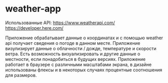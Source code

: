 # weather-app

Использованные API: 
https://www.weatherapi.com/
https://developer.here.com/

Приложение обрабатывает данные о координатах и с помощью weather api получает сведения о погоде в данном месте. 
Приложение визулизирует данные о облачности / дожде, температуре и скорости ветра.
Есть возможность визуализировать и другие данные о местности, если понадобиться в будущих версиях.
Приложение работает в браузере с различными масштабами экрана, в дизайне использованы флексы и в некоторых случаях процентные соотношения для размеров.

